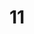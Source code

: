 ---
layout: painting
title: 11
image: /images/paintings/mdf/JRB Web 15-min.jpg
dimensions: 290mm x 1500mm
media: Acrylic on MDF
group: MDF
---
